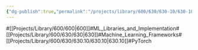 ```yaml
---
{"dg-publish":true,"permalink":"/projects/library/600/630/630-10/630-10/","noteIcon":"0","created":"2024-01-24T15:24:09.132+09:00","updated":"2024-04-05T18:45:39.852+09:00"}
---
```


#[[Projects/Library/600/600\|600]]#ML_Libraries_and_Implementation#[[Projects/Library/600/630/630\|630]]#Machine_Learning_Frameworks#[[Projects/Library/600/630/630.10/630.10\|630.10]]#PyTorch



